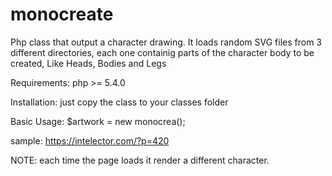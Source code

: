 # monocreate
Php class that output a character drawing. It loads random SVG files from 3 different directories, each one containig parts of the character body to be created, Like Heads, Bodies and Legs

Requirements:
php >= 5.4.0

Installation:
just copy the class to your classes folder

Basic Usage: 
$artwork = new monocrea();


sample: https://intelector.com/?p=420

NOTE: each time the page loads it render a different character.
